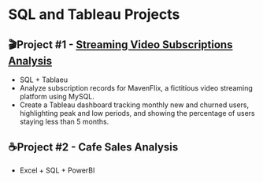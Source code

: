 # **SQL and Tableau Projects**

## **🎬Project #1 - [Streaming Video Subscriptions Analysis](MavenFlix_Analysis/README.md)**
  - SQL + Tablaeu</b>
  - Analyze subscription records for MavenFlix, a fictitious video streaming platform using MySQL.</b>
  - Create a Tableau dashboard tracking monthly new and churned users, highlighting peak and low periods, and showing the percentage of users staying less than 5 months.


## **☕Project #2 - Cafe Sales Analysis**
  - Excel + SQL + PowerBI



